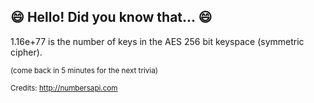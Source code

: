 ## :smile: Hello! Did you know that... :smile:
1.16e+77 is the number of keys in the AES 256 bit keyspace (symmetric cipher).

<sup>(come back in 5 minutes for the next trivia)</sup>


<sup>Credits: http://numbersapi.com</sup>
